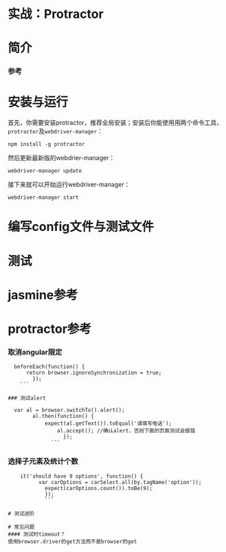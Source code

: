 # 实战：Protractor

# 简介

### 参考

# 安装与运行

首先，你需要安装protractor，推荐全局安装；安装后你能使用用两个命令工具，`protractor`及`webdriver-manager`：
```
npm install -g protractor
```

然后更新最新版的webdrier-manager：
```
webdriver-manager update
```

接下来就可以开始运行webdriver-manager：
```
webdriver-manager start
```

# 编写config文件与测试文件

# 测试

# jasmine参考

# protractor参考

### 取消angular限定
```
  beforeEach(function() {
      return browser.ignoreSynchronization = true;
        });
	```

### 测试alert
```
      var al = browser.switchTo().alert();
            al.then(function() {
	            expect(al.getText()).toEqual('请填写电话');
		            al.accept(); //确认alert，否则下面的页面测试会报错
			          });
				  ```

### 选择子元素及统计个数
```
    it('should have 9 options', function() {
          var carOptions = carSelect.all(by.tagName('option'));
	        expect(carOptions.count()).toBe(9);
		    });
		    ```

# 测试进阶

# 常见问题
#### 测试时timeout？
使用browser.driver的get方法而不是browser的get
